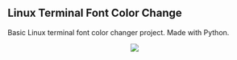 Linux Terminal Font Color Change
------------
Basic Linux terminal font color changer project.
Made with Python.

<p align="center">

  <img src="https://user-images.githubusercontent.com/56837694/130030891-5fa9d15d-f6bb-45a8-92f8-826f59f3cfa5.png">

</p>

